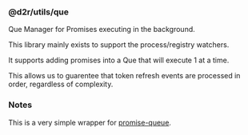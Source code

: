 ### @d2r/utils/que
Que Manager for Promises executing in the background.

This library mainly exists to support the process/registry watchers. 

It supports adding promises into a Que that will execute 1 at a time.

This allows us to guarentee that token refresh events are processed in order, regardless of complexity.

### Notes
This is a very simple wrapper for [promise-queue](https://github.com/promise-queue/promise-queue). 
